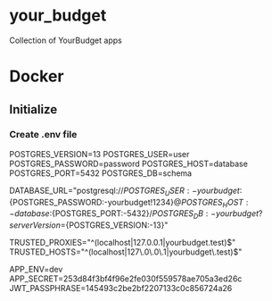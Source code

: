 # your_budget
Collection of YourBudget apps

# Docker

## Initialize

### Create .env file

POSTGRES_VERSION=13
POSTGRES_USER=user
POSTGRES_PASSWORD=password
POSTGRES_HOST=database
POSTGRES_PORT=5432
POSTGRES_DB=schema

DATABASE_URL="postgresql://${POSTGRES_USER:-yourbudget}:${POSTGRES_PASSWORD:-yourbudget!1234}@${POSTGRES_HOST:-database}:${POSTGRES_PORT:-5432}/${POSTGRES_DB:-yourbudget}?serverVersion=${POSTGRES_VERSION:-13}"

TRUSTED_PROXIES="^(localhost|127\.0\.0\.1|yourbudget\.test)$"
TRUSTED_HOSTS="^(localhost|127\.0\.0\.1|yourbudget\.test)$"

APP_ENV=dev
APP_SECRET=253d84f3bf4f96e2fe030f559578ae705a3ed26c
JWT_PASSPHRASE=145493c2be2bf2207133c0c856724a26
